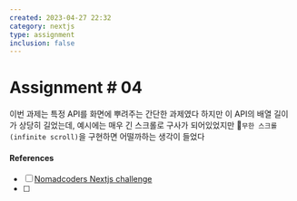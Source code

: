 ```yaml
---
created: 2023-04-27 22:32
category: nextjs
type: assignment
inclusion: false
---
```


# Assignment # 04
이번 과제는 특정 API를 화면에 뿌려주는 간단한 과제였다
하지만 이 API의 배열 길이가 상당히 길었는데, 예시에는 매우 긴 스크롤로 구사가 되어있었지만
`무한 스크롤(infinite scroll)`을 구현하면 어떨까하는 생각이 들었다











#### References
- [ ] [Nomadcoders Nextjs challenge](https://nomadcoders.co/carrot-challenge)
- [ ] 